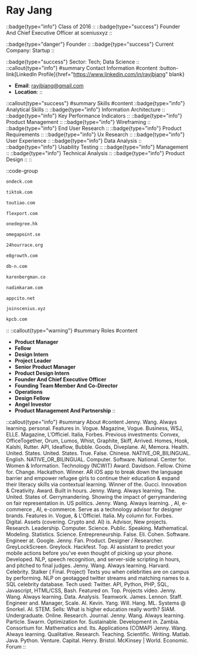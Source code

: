 # Ray Jang
::badge{type="info"}
Class of 2016
::
::badge{type="success"}
Founder And Chief Executive Officer at sceniusxyz
::

::badge{type="danger"}
Founder
::
::badge{type="success"}
Current Company: Startup
::

::badge{type="success"}
Sector: Tech; Data Science
::
::callout{type="info"}
#summary
Contact Information
#content
:button-link[LinkedIn Profile]{href="https://www.linkedin.com/in/rayjbjang" blank}
- **Email**: rayjbjang@gmail.com
- **Location**: 
::

::callout{type="success"}
#summary
Skills
#content
::badge{type="info"}
Analytical Skills
::
::badge{type="info"}
Information Architecture
::
::badge{type="info"}
Key Performance Indicators
::
::badge{type="info"}
Product Management
::
::badge{type="info"}
Wireframing
::
::badge{type="info"}
End User Research
::
::badge{type="info"}
Product Requirements
::
::badge{type="info"}
Ux Research
::
::badge{type="info"}
User Experience
::
::badge{type="info"}
Data Analysis
::
::badge{type="info"}
Usability Testing
::
::badge{type="info"}
Management
::
::badge{type="info"}
Technical Analysis
::
::badge{type="info"}
Product Design
::
::

::code-group
```bash [OnDeck]
ondeck.com
```
```bash [TikTok]
tiktok.com
```
```bash [Toutiao]
toutiao.com
```
```bash [Flexport]
flexport.com
```
```bash [OneDegree]
onedegree.hk
```
```bash [Omegapoint]
omegapoint.se
```
```bash [24 Hour Race]
24hourrace.org
```
```bash [Electric8]
e8growth.com
```
```bash [deepblue networks]
db-n.com
```
```bash [Angel Investor]
karenbergman.co
```
```bash [Nadim Karam]
nadimkaram.com
```
```bash [Stealth Mode Startup Company]
appcito.net
```
```bash [sceniusxyz]
joinscenius.xyz
```
```bash [Kleiner Perkins Caufield & Byers]
kpcb.com
```
::
::callout{type="warning"}
#summary
Roles
#content
- **Product Manager**
- **Fellow**
- **Design Intern**
- **Project Leader**
- **Senior Product Manager**
- **Product Design Intern**
- **Founder And Chief Executive Officer**
- **Founding Team Member And Co-Director**
- **Operations**
- **Design Fellow**
- **Angel Investor**
- **Product Management And Partnership**
::

::callout{type="info"}
#summary
About
#content
Jenny. Wang. Always learning. personal. Features in. Vogue. Magazine, Vogue. Business, WSJ, ELLE. Magazine, L’Officiel. Italia, Forbes. Previous investments: Convex, OfficeTogether, Orum, Lumos, Whist, Graphite, Skiff, Arrived. Homes, Hook, Kalshi, Rutter. API, Ideaflow, Bubble. Goods, Diveplane. AI, Memora. Health. United. States. United. States. True. False. Chinese. NATIVE_OR_BILINGUAL. English. NATIVE_OR_BILINGUAL. Computer. Software. National. Center for. Women & Information. Technology (NCWIT) Award. Davidson. Fellow. Chime for. Change. Hackathon. Winner. AR iOS app to break down the language barrier and empower refugee girls to continue their education & expand their literacy skills via contextual learning. Winner of the. Gucci. Innovation & Creativity. Award. Built in hours. Jenny. Wang. Always learning. The. United. States of. Gerrymandering. Showing the impact of gerrymandering on fair representation in. US politics. Jenny. Wang. Always learning. , AI, e-commerce , AI, e-commerce. Serve as a technology advisor for designer brands. Features in. Vogue, & L'Officiel. Italia. My column for. Forbes. Digital. Assets (covering. Crypto and. AI) is. Advisor, New projects. Research. Leadership. Computer. Science. Public. Speaking. Mathematical. Modeling. Statistics. Science. Entrepreneurship. False. Eli. Cohen. Software. Engineer at. Google. Jenny. Fan. Product. Designer / Researcher. GreyLockScreen. Greylock. Hackfest. Top. AI assistant to predict your mobile actions before you've even thought of picking up your phone. Developed. NLP, speech recognition, and server-side scripting in hours, and pitched to final judges. Jenny. Wang. Always learning. Harvard. Celebrity. Stalker ( Final. Project) Texts you when celebrities are on campus by performing. NLP on geotagged twitter streams and matching names to a. SQL celebrity database. Tech used: Twitter. API, Python, PHP, SQL, Javascript, HTML/CSS, Bash. Featured on. Top. Projects video. Jenny. Wang. Always learning. Data. Analysis. Teamwork. James. Lennon. Staff. Engineer and. Manager, Scale. AI. Kevin. Yang. Will. Hang. ML. Systems @ Snorkel. AI. STEM. Sells: What is higher education really worth? SIAM. Undergraduate. Online. Research. Journal. Jenny. Wang. Always learning. Particle. Swarm. Optimization for. Sustainable. Development in. Zambia. Consortium for. Mathematics and. Its. Applications (COMAP) Jenny. Wang. Always learning. Qualitative. Research. Teaching. Scientific. Writing. Matlab. Java. Python. Venture. Capital. Henry. Bristol. McKinsey | World. Economic. Forum
::

